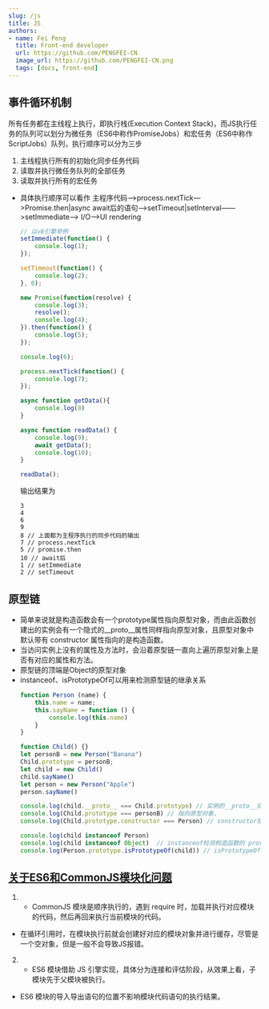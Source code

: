 ```yaml
---
slug: /js
title: JS
authors:
- name: Fei Peng
  title: Front-end developer
  url: https://github.com/PENGFEI-CN
  image_url: https://github.com/PENGFEI-CN.png
  tags: [docs, front-end]
---
```


## 事件循环机制
所有任务都在主线程上执行，即执行栈(Execution Context Stack)，而JS执行任务的队列可以划分为微任务（ES6中称作PromiseJobs）和宏任务（ES6中称作ScriptJobs）队列，执行顺序可以分为三步

1. 主线程执行所有的初始化同步任务代码
2. 读取并执行微任务队列的全部任务
3. 读取并执行所有的宏任务

- 具体执行顺序可以看作 主程序代码—>process.nextTick—>Promise.then|async await后的语句——>setTimeout|setInterval——>setImmediate——> I/O——>UI rendering

    ```javascript
    // 以v8引擎举例
    setImmediate(function() {
        console.log(1);
    });
    
    setTimeout(function() {
        console.log(2);
    }, 0);
    
    new Promise(function(resolve) {
        console.log(3);
        resolve();
        console.log(4);
    }).then(function() {
        console.log(5);
    });
    
    console.log(6);
    
    process.nextTick(function() {
        console.log(7);
    });
    
    async function getData(){
        console.log(8)
    }
    
    async function readData() {
        console.log(9);
        await getData();
        console.log(10);
    }
    
    readData();
    ```
  输出结果为
    ```
    3
    4
    6
    9
    8 // 上面都为主程序执行的同步代码的输出
    7 // process.nextTick
    5 // promise.then
    10 // await后
    1 // setImmediate
    2 // setTimeout
    ```

## 原型链
- 简单来说就是构造函数会有一个prototype属性指向原型对象，而由此函数创建出的实例会有一个隐式的__proto__属性同样指向原型对象，且原型对象中默认带有 constructor 属性指向的是构造函数。
- 当访问实例上没有的属性及方法时，会沿着原型链一直向上遍历原型对象上是否有对应的属性和方法。
- 原型链的顶端是Object的原型对象
- instanceof、isPrototypeOf可以用来检测原型链的继承关系
    ```javascript
    function Person (name) {
        this.name = name;
        this.sayName = function () {
            console.log(this.name)
        }
    }
    
    function Child() {}
    let personB = new Person("Banana")
    Child.prototype = personB;
    let child = new Child()
    child.sayName()
    let person = new Person("Apple")
    person.sayName()
    
    console.log(child.__proto__ === Child.prototype) // 实例的__proto__指向原型对象，prototype一样
    console.log(Child.prototype === personB) // 指向原型对象，
    console.log(Child.prototype.constructor === Person) // constructor指向原型对象new Person("Banana")对应的构造函数也就是Person
    
    console.log(child instanceof Person)
    console.log(child instanceof Object)  // instanceof检测构造函数的 prototype 属性是否出现在某个实例对象的原型链上
    console.log(Person.prototype.isPrototypeOf(child)) // isPrototypeOf检测一个对象是否存在于另一个对象的原型链
    ```

## [关于ES6和CommonJS模块化问题](https://zhuanlan.zhihu.com/p/422704350)
1. * CommonJS 模块是顺序执行的，遇到 require 时，加载并执行对应模块的代码，然后再回来执行当前模块的代码。
* 在循环引用时，在模块执行前就会创建好对应的模块对象并进行缓存，尽管是一个空对象，但是一般不会导致JS报错。
2. * ES6 模块借助 JS 引擎实现，具体分为连接和评估阶段，从效果上看，子模块先于父模块被执行。
* ES6 模块的导入导出语句的位置不影响模块代码语句的执行结果。